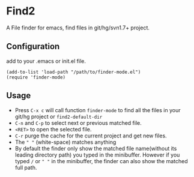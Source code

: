 # Find2
A File finder for emacs, find files in git/hg/svn1.7+ project.

## Configuration
add to your .emacs or init.el file.

    (add-to-list 'load-path "/path/to/finder-mode.el")
    (require 'finder-mode)

## Usage

* Press `C-x c` will call function `finder-mode` to find all the files in your git/hg project or `find2-default-dir`
* `C-n` and `C-p` to select next or previous matched file.
* `<RET>` to open the selected file.
* `C-r` purge the cache for the current project and get new files.
* The `" "` (white-space) matches anything
* By default the finder only show the matched file name(without its leading directory path) you typed in the minibuffer. However if you typed `/` or `" "` in the minibuffer, the finder can also show the matched full path.


